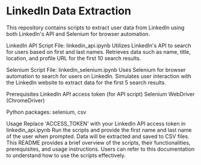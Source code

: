 # LinkedIn Data Extraction
This repository contains scripts to extract user data from LinkedIn using both LinkedIn's API and Selenium for browser automation.

LinkedIn API Script
File: linkedin_api.ipynb
Utilizes LinkedIn's API to search for users based on first and last names.
Retrieves data such as name, title, location, and profile URL for the first 10 search results.


Selenium Script
File: linkedin_selenium.ipynb
Uses Selenium for browser automation to search for users on LinkedIn.
Simulates user interaction with the LinkedIn website to extract data for the first 5 search results.


Prerequisites
LinkedIn API access token (for API script)
Selenium WebDriver (ChromeDriver)

Python packages: selenium, csv

Usage
Replace 'ACCESS_TOKEN' with your LinkedIn API access token in linkedin_api.ipynb
Run the scripts and provide the first name and last name of the user when prompted.
Data will be extracted and saved to CSV files.
This README provides a brief overview of the scripts, their functionalities, prerequisites, and usage instructions. Users can refer to this documentation to understand how to use the scripts effectively.
